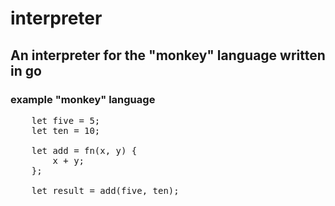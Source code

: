 # interpreter
An interpreter for the "monkey" language written in go
---
### example "monkey" language
<pre>
    let five = 5;
    let ten = 10;

    let add = fn(x, y) { 
        x + y;
    };  

    let result = add(five, ten);
</pre>